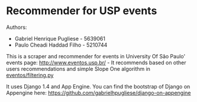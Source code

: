 Recommender for USP events
===================

Authors:

* Gabriel Henrique Pugliese - 5639061
* Paulo Cheadi Haddad Filho - 5210744

This is a scraper and recommender for events in University Of São Paulo' events page: http://www.eventos.usp.br/ - It recommends based on other users recommendations and simple Slope One algorithm in [eventos/filtering.py](https://github.com/gabrielhpugliese/eventos-usp/blob/master/eventos/filtering.py)

It uses Django 1.4 and App Engine. You can find the bootstrap of Django on Appengine here: https://github.com/gabrielhpugliese/django-on-appengine
